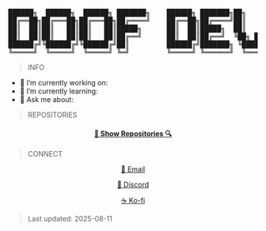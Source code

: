 <pre>
██████╗  ██████╗  ██████╗ ███████╗    ██████╗ ███████╗██╗   ██╗
██╔══██╗██╔═══██╗██╔═══██╗██╔════╝    ██╔══██╗██╔════╝██║   ██║
██║  ██║██║   ██║██║   ██║█████╗      ██║  ██║█████╗  ██║   ██║
██║  ██║██║   ██║██║   ██║██╔══╝      ██║  ██║██╔══╝  ╚██╗ ██╔╝
██████╔╝╚██████╔╝╚██████╔╝██║         ██████╔╝███████╗ ╚████╔╝
╚═════╝  ╚═════╝  ╚═════╝ ╚═╝         ╚═════╝ ╚══════╝  ╚═══╝
</pre>

> INFO
- 🔭 I’m currently working on: 
- 🌱 I’m currently learning: 
- 💬 Ask me about: 

> REPOSITORIES
<h4 align="center"><a href="https://github.com/doof-dev?tab=repositories" title="Show Repositories">🔎 Show Repositories 🔍</a></h4>

> CONNECT
<p align="center">
<a href="mailto:isaacjohnson.dev@gmail.com">📨 Email</a>
  
<p align="center">
<a href="https://discordapp.com/users/448598131412566037">🔵 Discord</a>

<p align="center">
<a href="https://ko-fi.com/G2G0MUJ3W">☕ Ko-fi</a>

</p>

> Last updated: 2025-08-11
